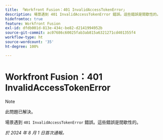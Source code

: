 ```yaml
---
title: 「Workfront Fusion：401 InvalidAccessTokenError」
description: 場景遇到 401 InvalidAccessTokenError 錯誤。這些錯誤是間歇性的。
hidefromtoc: true
feature: Workfront Fusion
exl-id: dfdb001d-813e-434c-be82-d2141994952b
source-git-commit: ac07686c60025fab3ab815a6321271cd401355f4
workflow-type: ht
source-wordcount: '35'
ht-degree: 100%

---
```


# Workfront Fusion：401 InvalidAccessTokenError

>[!NOTE]
>
>此問題已解決。

場景遇到 `401 InvalidAccessTokenError` 錯誤。這些錯誤是間歇性的。

_於 2024 年 8 月 1 日首次通報。_
